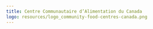 ```yaml
---
title: Centre Communautaire d’Alimentation du Canada
logo: resources/logo_community-food-centres-canada.png
---
```

